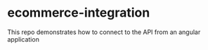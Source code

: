 # ecommerce-integration
This repo demonstrates how to connect to the API from an angular application
